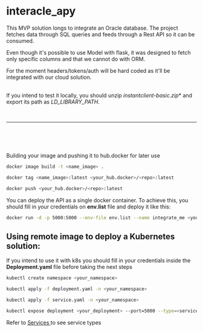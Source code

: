 # interacle_apy



This MVP solution longs to integrate an Oracle database. The project fetches data through SQL queries and feeds through a Rest API so it can be consumed.

Even though it's possible to use Model with flask, it was designed to fetch only specific columns and that we cannot do with ORM.

For the moment headers/tokens/auth will be hard coded as it'll be integrated with our cloud solution.
</br>
</br>

If you intend to test it locally, you should unzip **instantclient-basic*.zip** and export its path as *LD_LIBRARY_PATH*.

</br>

---
</br>
</br>
</br>

Building your image and pushing it to hub.docker for later use

```bash
docker image build -t <name_image> .

docker tag <name_image>:latest <your_hub.docker>/<repo>:latest

docker push <your_hub.docker>/<repo>:latest
```



You can deploy the API as a single docker container. To achieve this, you should fill in your credentials on **env.list** file and deploy it like this:

```bash
docker run -d -p 5000:5000 --env-file env.list --name integrate_me <your_hub.docker>/<repo>:latest
```



## Using remote image to deploy a Kubernetes solution:

If you intend to use it with k8s you should fill in your credentials inside the **Deployment.yaml** file before taking the next steps



```bash
kubectl create namespace <your_namespace>

kubectl apply -f deployment.yaml -n <your_namespace>

kubectl apply -f service.yaml -n <your_namespace>

kubectl expose deployment <your_deployment> --port=5000 --type=<service_type>
```

Refer to [ Services ](https://kubernetes.io/docs/concepts/services-networking/service/ )to see service types







